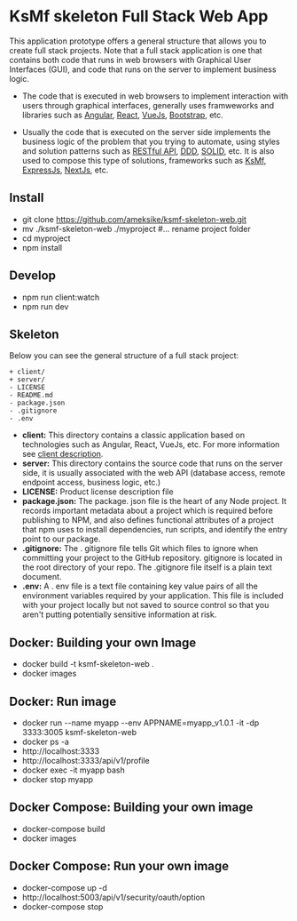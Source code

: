 # KsMf skeleton Full Stack Web App
This application prototype offers a general structure that allows you to create full stack projects. Note that a full stack application is one that contains both code that runs in web browsers with Graphical User Interfaces (GUI), and code that runs on the server to implement business logic.

- The code that is executed in web browsers to implement interaction with users through graphical interfaces, generally uses framweworks and libraries such as [Angular](https://angular.io/docs), [React](https://en.reactjs.org/docs/getting-started.html), [VueJs](https://vuejs.org/v2/guide/), [Bootstrap](https://getbootstrap.com/docs/5.1/getting-started/introduction/), etc.

- Usually the code that is executed on the server side implements the business logic of the problem that you trying to automate, using styles and solution patterns such as [RESTful API](https://es.wikipedia.org/wiki/Transferencia_de_Estado_Representacional), [DDD](https://en.wikipedia.org/wiki/Domain-driven_design), [SOLID](https://es.wikipedia.org/wiki/SOLID), etc. It is also used to compose this type of solutions, frameworks such as [KsMf](https://github.com/ameksike/ksmf/wiki), [ExpressJs](https://expressjs.com/es/), [NextJs](https://nextjs.org/), etc.

## Install
- git clone https://github.com/ameksike/ksmf-skeleton-web.git
- mv ./ksmf-skeleton-web ./myproject   #... rename project folder
- cd myproject
- npm install 

## Develop
- npm run client:watch
- npm run dev

## Skeleton
Below you can see the general structure of a full stack project:
```
+ client/
+ server/
- LICENSE
- README.md
- package.json
- .gitignore
- .env
```

- **client:** This directory contains a classic application based on technologies such as Angular, React, VueJs, etc. For more information see [client description](https://github.com/ameksike/ksmf-skeleton-web/tree/main/client).
- **server:** This directory contains the source code that runs on the server side, it is usually associated with the web API (database access, remote endpoint access, business logic, etc.)
- **LICENSE:** Product license description file
- **package.json:** The package. json file is the heart of any Node project. It records important metadata about a project which is required before publishing to NPM, and also defines functional attributes of a project that npm uses to install dependencies, run scripts, and identify the entry point to our package.
- **.gitignore:** The . gitignore file tells Git which files to ignore when committing your project to the GitHub repository. gitignore is located in the root directory of your repo. The .gitignore file itself is a plain text document.
- **.env:** A . env file is a text file containing key value pairs of all the environment variables required by your application. This file is included with your project locally but not saved to source control so that you aren't putting potentially sensitive information at risk.

## Docker: Building your own Image 
- docker build -t ksmf-skeleton-web .
- docker images 

## Docker: Run image  
- docker run --name myapp --env APPNAME=myapp_v1.0.1 -it -dp 3333:3005 ksmf-skeleton-web 
- docker ps -a
- http://localhost:3333
- http://localhost:3333/api/v1/profile
- docker exec -it myapp bash 
- docker stop myapp

## Docker Compose: Building your own image 
- docker-compose build
- docker images

## Docker Compose: Run your own image  
- docker-compose up -d
- http://localhost:5003/api/v1/security/oauth/option
- docker-compose stop

